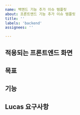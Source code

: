 ```yaml
---
name: 백엔드 기능 추가 이슈 템플릿
about: 프론트엔드 기능 추가 이슈 템플릿
title: ''
labels: 'backend'
assignees: ''

---
```


## 적용되는 프론트엔드 화면

## 목표

## 기능

## Lucas 요구사항
